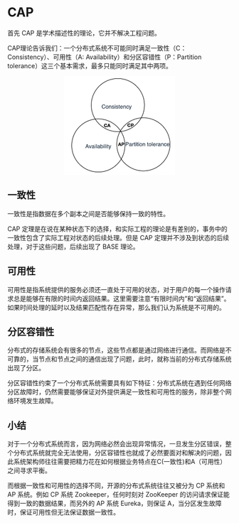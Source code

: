 # CAP

首先 CAP 是学术描述性的理论，它并不解决工程问题。

CAP理论告诉我们：一个分布式系统不可能同时满足一致性（C：Consistency）、可用性（A: Availability）和分区容错性（P：Partition tolerance）这三个基本需求，最多只能同时满足其中两项。

<div  align="center">
	<img src="../assets/cap.png" width = "250"  align=center />
</div>

## 一致性

一致性是指数据在多个副本之间是否能够保持一致的特性。

CAP 定理是在说在某种状态下的选择，和实际工程的理论是有差别的，事务中的一致性包含了实际工程对状态的后续处理。但是 CAP 定理并不涉及到状态的后续处理，对于这些问题，后续出现了 BASE 理论。

## 可用性

可用性是指系统提供的服务必须还一直处于可用的状态，对于用户的每一个操作请求总是能够在有限的时间内返回结果。这里需要注意“有限时间内”和“返回结果”。如果时间处理的延时以及结果匹配性存在异常，那么我们认为系统是不可用的。

## 分区容错性

分布式的存储系统会有很多的节点，这些节点都是通过网络进行通信。而网络是不可靠的，当节点和节点之间的通信出现了问题，此时，就称当前的分布式存储系统出现了分区。

分区容错性约束了一个分布式系统需要具有如下特征：分布式系统在遇到任何网络分区故障时，仍然需要能够保证对外提供满足一致性和可用性的服务，除非整个网络环境发生故障。


## 小结

对于一个分布式系统而言，因为网络必然会出现异常情况，一旦发生分区错误，整个分布式系统就完全无法使用，分区容错性也就成了必然要面对和解决的问题，因此系统架构师往往需要把精力花在如何根据业务特点在C(一致性)和A（可用性）之间寻求平衡。

而根据一致性和可用性的选择不同，开源的分布式系统往往又被分为 CP 系统和 AP 系统。例如 CP 系统 Zookeeper，任何时刻对 ZooKeeper 的访问请求保证能得到一致的数据结果，而另外的 AP 系统 Eureka，则保证 A，当分区发生故障时，保证可用性但无法保证数据一致性。